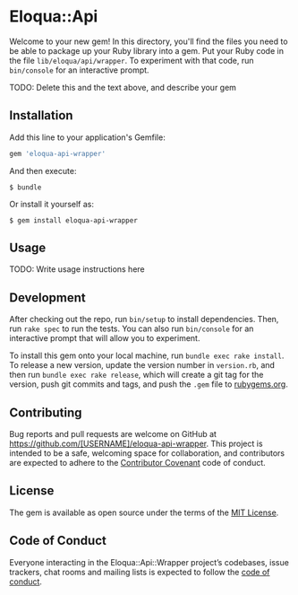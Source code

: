# Eloqua::Api

Welcome to your new gem! In this directory, you'll find the files you need to be able to package up your Ruby library into a gem. Put your Ruby code in the file `lib/eloqua/api/wrapper`. To experiment with that code, run `bin/console` for an interactive prompt.

TODO: Delete this and the text above, and describe your gem

## Installation

Add this line to your application's Gemfile:

```ruby
gem 'eloqua-api-wrapper'
```

And then execute:

    $ bundle

Or install it yourself as:

    $ gem install eloqua-api-wrapper

## Usage

TODO: Write usage instructions here

## Development

After checking out the repo, run `bin/setup` to install dependencies. Then, run `rake spec` to run the tests. You can also run `bin/console` for an interactive prompt that will allow you to experiment.

To install this gem onto your local machine, run `bundle exec rake install`. To release a new version, update the version number in `version.rb`, and then run `bundle exec rake release`, which will create a git tag for the version, push git commits and tags, and push the `.gem` file to [rubygems.org](https://rubygems.org).

## Contributing

Bug reports and pull requests are welcome on GitHub at https://github.com/[USERNAME]/eloqua-api-wrapper. This project is intended to be a safe, welcoming space for collaboration, and contributors are expected to adhere to the [Contributor Covenant](http://contributor-covenant.org) code of conduct.

## License

The gem is available as open source under the terms of the [MIT License](https://opensource.org/licenses/MIT).

## Code of Conduct

Everyone interacting in the Eloqua::Api::Wrapper project’s codebases, issue trackers, chat rooms and mailing lists is expected to follow the [code of conduct](https://github.com/[USERNAME]/eloqua-api-wrapper/blob/master/CODE_OF_CONDUCT.md).
